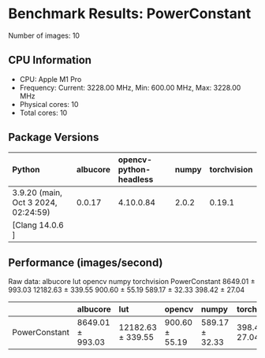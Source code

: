 # Benchmark Results: PowerConstant

Number of images: 10

## CPU Information

- CPU: Apple M1 Pro
- Frequency: Current: 3228.00 MHz, Min: 600.00 MHz, Max: 3228.00 MHz
- Physical cores: 10
- Total cores: 10

## Package Versions

| Python                                | albucore   | opencv-python-headless   | numpy   | torchvision   |
|:--------------------------------------|:-----------|:-------------------------|:--------|:--------------|
| 3.9.20 (main, Oct  3 2024, 02:24:59)  | 0.0.17     | 4.10.0.84                | 2.0.2   | 0.19.1        |
| [Clang 14.0.6 ]                       |            |                          |         |               |

## Performance (images/second)

Raw data:
                       albucore                lut          opencv           numpy     torchvision
PowerConstant  8649.01 ± 993.03  12182.63 ± 339.55  900.60 ± 55.19  589.17 ± 32.33  398.42 ± 27.04

|               | albucore         | lut               | opencv         | numpy          | torchvision    |
|:--------------|:-----------------|:------------------|:---------------|:---------------|:---------------|
| PowerConstant | 8649.01 ± 993.03 | 12182.63 ± 339.55 | 900.60 ± 55.19 | 589.17 ± 32.33 | 398.42 ± 27.04 |
